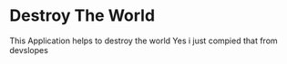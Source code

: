 # Destroy The World
This Application helps to destroy the world
Yes i just compied that from devslopes
